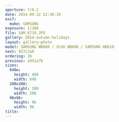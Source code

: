 ```yaml
---
aperture: f/6.2
date: 2014-09-22 12:38:19
exif:
  make: SAMSUNG
exposure: 1/180
file: SAM_6718.JPG
gallery: 2014-autumn-holidays
layout: gallery-photo
model: SAMSUNG WB600 / VLUU WB600 / SAMSUNG WB610
next: 927c3a8
ordering: 26
previous: a951a7b
sizes:
  640w:
    height: 480
    width: 640
  200x200:
    height: 200
    width: 200
  96x96:
    height: 96
    width: 96
title: 
---
```

